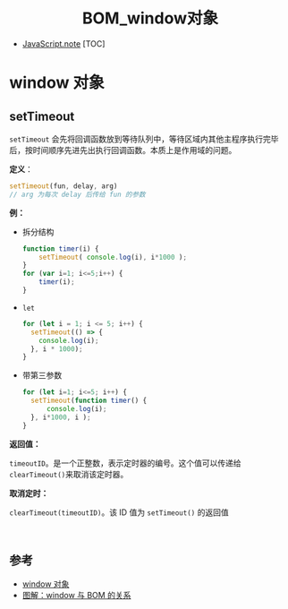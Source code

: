   <h1 align="center"><b>BOM_window对象</b></h1>

- [JavaScript.note](JavaScript.md)
  [TOC]

# window 对象

## setTimeout

`setTimeout` 会先将回调函数放到等待队列中，等待区域内其他主程序执行完毕后，按时间顺序先进先出执行回调函数。本质上是作用域的问题。

**定义**：

```JavaScript {.line-numbers}
setTimeout(fun, delay, arg)
// arg 为每次 delay 后传给 fun 的参数
```

**例：**

- 拆分结构

  ```JavaScript {.line-numbers}
  function timer(i) {
      setTimeout( console.log(i), i*1000 );
  }
  for (var i=1; i<=5;i++) {
      timer(i);
  }
  ```

- `let`

  ```JavaScript {.line-numbers}
  for (let i = 1; i <= 5; i++) {
    setTimeout(() => {
      console.log(i);
    }, i * 1000);
  }
  ```

- 带第三参数

  ```JavaScript {.line-numbers}
  for (let i=1; i<=5; i++) {
    setTimeout(function timer() {
        console.log(i);
    }, i*1000, i );
  }
  ```

**返回值：**

`timeoutID`。是一个正整数，表示定时器的编号。这个值可以传递给 `clearTimeout()`来取消该定时器。

**取消定时：**

`clearTimeout(timeoutID)`。该 ID 值为 `setTimeout()` 的返回值


<br>

## 参考

- [window 对象](https://www.jianshu.com/p/7c796f4ff810)
- [图解：window 与 BOM 的关系](https://www.jianshu.com/p/f5409202a835)
